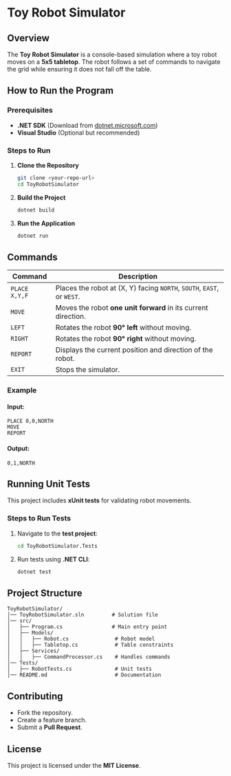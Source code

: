 # Toy Robot Simulator

## Overview
The **Toy Robot Simulator** is a console-based simulation where a toy robot moves on a **5x5 tabletop**. The robot follows a set of commands to navigate the grid while ensuring it does not fall off the table.

## How to Run the Program
### Prerequisites
- **.NET SDK** (Download from [dotnet.microsoft.com](https://dotnet.microsoft.com/))
- **Visual Studio** (Optional but recommended)

### Steps to Run
1. **Clone the Repository**
   ```sh
   git clone <your-repo-url>
   cd ToyRobotSimulator
   ```
2. **Build the Project**
   ```sh
   dotnet build
   ```
3. **Run the Application**
   ```sh
   dotnet run
   ```

## Commands
| Command          | Description |
|-----------------|-------------|
| `PLACE X,Y,F`   | Places the robot at (X, Y) facing `NORTH`, `SOUTH`, `EAST`, or `WEST`. |
| `MOVE`          | Moves the robot **one unit forward** in its current direction. |
| `LEFT`          | Rotates the robot **90° left** without moving. |
| `RIGHT`         | Rotates the robot **90° right** without moving. |
| `REPORT`        | Displays the current position and direction of the robot. |
| `EXIT`          | Stops the simulator. |

### Example
#### **Input:**
```
PLACE 0,0,NORTH
MOVE
REPORT
```
#### **Output:**
```
0,1,NORTH
```

## Running Unit Tests
This project includes **xUnit tests** for validating robot movements.

### Steps to Run Tests
1. Navigate to the **test project**:
   ```sh
   cd ToyRobotSimulator.Tests
   ```
2. Run tests using **.NET CLI**:
   ```sh
   dotnet test
   ```

## Project Structure
```
ToyRobotSimulator/
│── ToyRobotSimulator.sln         # Solution file
│── src/
│   ├── Program.cs                # Main entry point
│   ├── Models/
│   │   ├── Robot.cs               # Robot model
│   │   ├── Tabletop.cs            # Table constraints
│   ├── Services/
│   │   ├── CommandProcessor.cs    # Handles commands
│── Tests/
│   ├── RobotTests.cs              # Unit tests
│── README.md                      # Documentation
```

## Contributing
- Fork the repository.
- Create a feature branch.
- Submit a **Pull Request**.

## License
This project is licensed under the **MIT License**.

